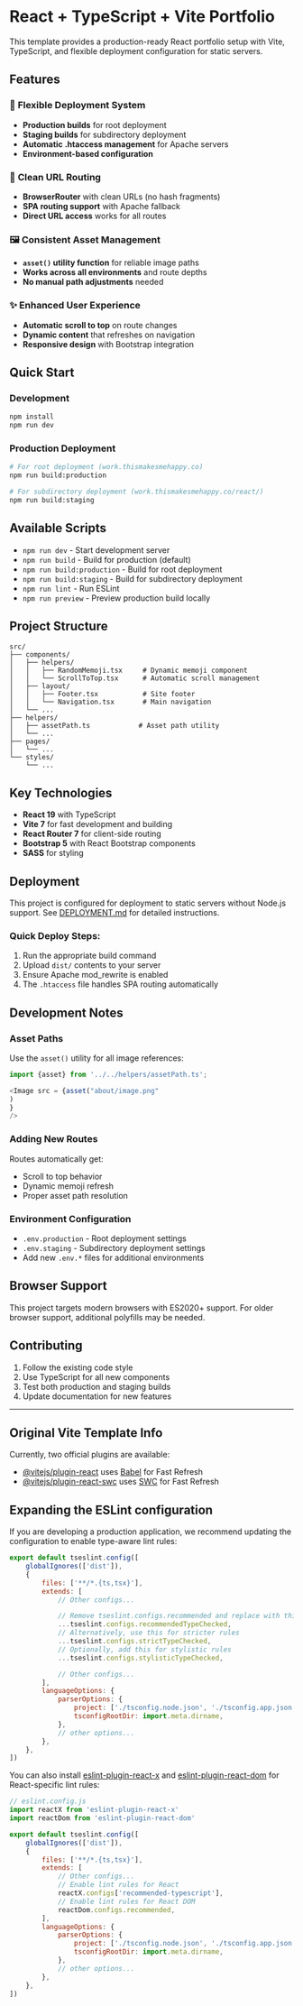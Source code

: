 # React + TypeScript + Vite Portfolio

This template provides a production-ready React portfolio setup with Vite, TypeScript, and flexible deployment
configuration for static servers.

## Features

### 🚀 **Flexible Deployment System**

- **Production builds** for root deployment
- **Staging builds** for subdirectory deployment
- **Automatic .htaccess management** for Apache servers
- **Environment-based configuration**

### 🔗 **Clean URL Routing**

- **BrowserRouter** with clean URLs (no hash fragments)
- **SPA routing support** with Apache fallback
- **Direct URL access** works for all routes

### 🖼️ **Consistent Asset Management**

- **`asset()` utility function** for reliable image paths
- **Works across all environments** and route depths
- **No manual path adjustments** needed

### ✨ **Enhanced User Experience**

- **Automatic scroll to top** on route changes
- **Dynamic content** that refreshes on navigation
- **Responsive design** with Bootstrap integration

## Quick Start

### Development

```bash
npm install
npm run dev
```

### Production Deployment

```bash
# For root deployment (work.thismakesmehappy.co)
npm run build:production

# For subdirectory deployment (work.thismakesmehappy.co/react/)
npm run build:staging
```

## Available Scripts

- `npm run dev` - Start development server
- `npm run build` - Build for production (default)
- `npm run build:production` - Build for root deployment
- `npm run build:staging` - Build for subdirectory deployment
- `npm run lint` - Run ESLint
- `npm run preview` - Preview production build locally

## Project Structure

```
src/
├── components/
│   ├── helpers/
│   │   ├── RandomMemoji.tsx     # Dynamic memoji component
│   │   └── ScrollToTop.tsx      # Automatic scroll management
│   ├── layout/
│   │   ├── Footer.tsx           # Site footer
│   │   └── Navigation.tsx       # Main navigation
│   └── ...
├── helpers/
│   ├── assetPath.ts            # Asset path utility
│   └── ...
├── pages/
│   └── ...
└── styles/
    └── ...
```

## Key Technologies

- **React 19** with TypeScript
- **Vite 7** for fast development and building
- **React Router 7** for client-side routing
- **Bootstrap 5** with React Bootstrap components
- **SASS** for styling

## Deployment

This project is configured for deployment to static servers without Node.js support.
See [DEPLOYMENT.md](./DEPLOYMENT.md) for detailed instructions.

### Quick Deploy Steps:

1. Run the appropriate build command
2. Upload `dist/` contents to your server
3. Ensure Apache mod_rewrite is enabled
4. The `.htaccess` file handles SPA routing automatically

## Development Notes

### Asset Paths

Use the `asset()` utility for all image references:

```typescript
import {asset} from '../../helpers/assetPath.ts';

<Image src = {asset("about/image.png"
)
}
/>
```

### Adding New Routes

Routes automatically get:

- Scroll to top behavior
- Dynamic memoji refresh
- Proper asset path resolution

### Environment Configuration

- `.env.production` - Root deployment settings
- `.env.staging` - Subdirectory deployment settings
- Add new `.env.*` files for additional environments

## Browser Support

This project targets modern browsers with ES2020+ support. For older browser support, additional polyfills may be
needed.

## Contributing

1. Follow the existing code style
2. Use TypeScript for all new components
3. Test both production and staging builds
4. Update documentation for new features

---

## Original Vite Template Info

Currently, two official plugins are available:

- [@vitejs/plugin-react](https://github.com/vitejs/vite-plugin-react/blob/main/packages/plugin-react)
  uses [Babel](https://babeljs.io/) for Fast Refresh
- [@vitejs/plugin-react-swc](https://github.com/vitejs/vite-plugin-react/blob/main/packages/plugin-react-swc)
  uses [SWC](https://swc.rs/) for Fast Refresh

## Expanding the ESLint configuration

If you are developing a production application, we recommend updating the configuration to enable type-aware lint rules:

```js
export default tseslint.config([
    globalIgnores(['dist']),
    {
        files: ['**/*.{ts,tsx}'],
        extends: [
            // Other configs...

            // Remove tseslint.configs.recommended and replace with this
            ...tseslint.configs.recommendedTypeChecked,
            // Alternatively, use this for stricter rules
            ...tseslint.configs.strictTypeChecked,
            // Optionally, add this for stylistic rules
            ...tseslint.configs.stylisticTypeChecked,

            // Other configs...
        ],
        languageOptions: {
            parserOptions: {
                project: ['./tsconfig.node.json', './tsconfig.app.json'],
                tsconfigRootDir: import.meta.dirname,
            },
            // other options...
        },
    },
])
```

You can also
install [eslint-plugin-react-x](https://github.com/Rel1cx/eslint-react/tree/main/packages/plugins/eslint-plugin-react-x)
and [eslint-plugin-react-dom](https://github.com/Rel1cx/eslint-react/tree/main/packages/plugins/eslint-plugin-react-dom)
for React-specific lint rules:

```js
// eslint.config.js
import reactX from 'eslint-plugin-react-x'
import reactDom from 'eslint-plugin-react-dom'

export default tseslint.config([
    globalIgnores(['dist']),
    {
        files: ['**/*.{ts,tsx}'],
        extends: [
            // Other configs...
            // Enable lint rules for React
            reactX.configs['recommended-typescript'],
            // Enable lint rules for React DOM
            reactDom.configs.recommended,
        ],
        languageOptions: {
            parserOptions: {
                project: ['./tsconfig.node.json', './tsconfig.app.json'],
                tsconfigRootDir: import.meta.dirname,
            },
            // other options...
        },
    },
])
```
